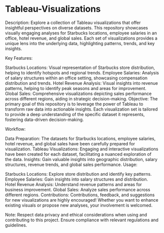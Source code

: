 # Tableau-Visualizations

Description:
Explore a collection of Tableau visualizations that offer insightful perspectives on diverse datasets. This repository showcases visually engaging analyses for Starbucks locations, employee salaries in an office, hotel revenue, and global sales. Each set of visualizations provides a unique lens into the underlying data, highlighting patterns, trends, and key insights.

Key Features:

Starbucks Locations: Visual representation of Starbucks store distribution, helping to identify hotspots and regional trends.
Employee Salaries: Analysis of salary structures within an office setting, showcasing compensation distribution and trends.
Hotel Revenue Analysis: Visual insights into revenue patterns, helping to identify peak seasons and areas for improvement.
Global Sales: Comprehensive visualizations depicting sales performance across different regions, aiding in strategic decision-making.
Objective:
The primary goal of this repository is to leverage the power of Tableau to transform raw data into actionable insights. Each visualization set is tailored to provide a deep understanding of the specific dataset it represents, fostering data-driven decision-making.

Workflow:

Data Preparation: The datasets for Starbucks locations, employee salaries, hotel revenue, and global sales have been carefully prepared for visualization.
Tableau Visualizations: Engaging and interactive visualizations have been created for each dataset, facilitating a nuanced exploration of the data.
Insights: Gain valuable insights into geographic distribution, salary structures, revenue trends, and global sales performance.
Usage:

Starbucks Locations: Explore store distribution and identify key patterns.
Employee Salaries: Gain insights into salary structures and distribution.
Hotel Revenue Analysis: Understand revenue patterns and areas for business improvement.
Global Sales: Analyze sales performance across different regions.
Contributions:
Contributions, feedback, and suggestions for new visualizations are highly encouraged! Whether you want to enhance existing visuals or propose new analyses, your involvement is welcomed.

Note:
Respect data privacy and ethical considerations when using and contributing to this project. Ensure compliance with relevant regulations and guidelines.
